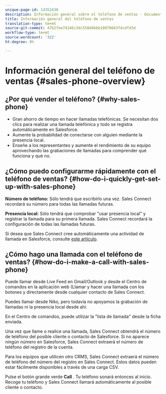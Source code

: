 ```yaml
---
unique-page-id: 14352438
description: Información general sobre el teléfono de ventas - Documentos de marketing - Documentación del producto
title: Información general del teléfono de ventas
translation-type: tm+mt
source-git-commit: 47b2fee7d146c3dc558d4bbb10070683f4cdfd3d
workflow-type: tm+mt
source-wordcount: '322'
ht-degree: 0%

---
```



# Información general del teléfono de ventas {#sales-phone-overview}

## ¿Por qué vender el teléfono? {#why-sales-phone}

* Gran ahorro de tiempo en hacer llamadas telefónicas. Se necesitan dos clics para realizar una llamada telefónica y todo se registra automáticamente en Salesforce.
* Aumente la probabilidad de conectarse con alguien mediante la presencia local.
* Enseñe a los representantes y aumente el rendimiento de su equipo aprovechando las grabaciones de llamadas para comprender qué funciona y qué no.

## ¿Cómo puedo configurarme rápidamente con el teléfono de ventas? {#how-do-i-quickly-get-set-up-with-sales-phone}

**Número de teléfono:** Sólo tendrá que escribirlo una vez. Sales Connect recordará su número para todas las llamadas futuras.

**Presencia local:** Sólo tendrá que comprobar &quot;usar presencia local&quot; y registrar la llamada para su primera llamada. Sales Connect recordará la configuración de todas las llamadas futuras.

Si desea que Sales Connect cree automáticamente una actividad de llamada en Salesforce, consulte [este artículo](http://docs.marketo.com/x/joLS).

## ¿Cómo hago una llamada con el teléfono de ventas? {#how-do-i-make-a-call-with-sales-phone}

Puede llamar desde Live Feed en Gmail/Outlook y desde el Centro de comandos en la aplicación web (Llamar y hacer una llamada con los botones y directamente desde cualquier contacto de Sales Connect.

Puedes llamar desde Niko, pero todavía no apoyamos la grabación de llamadas ni la presencia local desde ahí.

En el Centro de comandos, puede utilizar la &quot;lista de llamada&quot; desde la ficha enviada.

Una vez que llame o realice una llamada, Sales Connect obtendrá el número de teléfono del posible cliente o contacto de Salesforce. Si no aparece ningún número en Salesforce, Sales Connect extraerá el número de teléfono del registro de la cuenta.

Para los equipos que utilicen otro CRMS, Sales Connect extraerá el número de teléfono del número del registro en Sales Connect. Estos datos pueden estar fácilmente disponibles a través de una carga [](http://docs.marketo.com/x/HIPS)CSV.

Pulse el botón grande verde **Call** . Tu teléfono sonará entonces al inicio. Recoge tu teléfono y Sales Connect llamará automáticamente al posible cliente o contacto.
